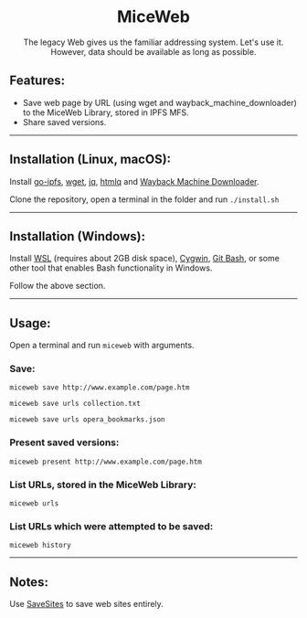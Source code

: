 <h1 align="center">MiceWeb</h1>

<p align="center">The legacy Web gives us the familiar addressing system. Let's use it. However, data should be available as long as possible.</p>

## Features:

- Save web page by URL (using wget and wayback_machine_downloader) to the MiceWeb Library, stored in IPFS MFS.
- Share saved versions.

---

## Installation (Linux, macOS):

Install [go-ipfs](https://docs.ipfs.io/install/command-line/), [wget](https://www.gnu.org/software/wget/), [jq](https://stedolan.github.io/jq/download/), [htmlq](https://github.com/mgdm/htmlq/) and [Wayback Machine Downloader](https://github.com/ImportTaste/wayback-machine-downloader).

Clone the repository, open a terminal in the folder and run `./install.sh`

---

## Installation (Windows):

Install [WSL](https://docs.microsoft.com/en-us/windows/wsl/install-win10) (requires about 2GB disk space), [Cygwin](https://www.cygwin.com/), [Git Bash](http://git-scm.com), or some other tool that enables Bash functionality in Windows.

Follow the above section.

---

## Usage:

Open a terminal and run `miceweb` with arguments.

### Save:
`miceweb save http://www.example.com/page.htm`

`miceweb save urls collection.txt`

`miceweb save urls opera_bookmarks.json`

### Present saved versions:
`miceweb present http://www.example.com/page.htm`

### List URLs, stored in the MiceWeb Library:
`miceweb urls`

### List URLs which were attempted to be saved:
`miceweb history`

---

## Notes:

Use [SaveSites](https://github.com/defder-su/SaveSites) to save web sites entirely.
